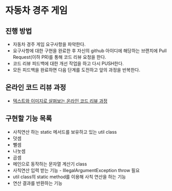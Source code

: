 # 자동차 경주 게임
## 진행 방법
* 자동차 경주 게임 요구사항을 파악한다.
* 요구사항에 대한 구현을 완료한 후 자신의 github 아이디에 해당하는 브랜치에 Pull Request(이하 PR)를 통해 코드 리뷰 요청을 한다.
* 코드 리뷰 피드백에 대한 개선 작업을 하고 다시 PUSH한다.
* 모든 피드백을 완료하면 다음 단계를 도전하고 앞의 과정을 반복한다.

## 온라인 코드 리뷰 과정
* [텍스트와 이미지로 살펴보는 온라인 코드 리뷰 과정](https://github.com/next-step/nextstep-docs/tree/master/codereview)

## 구현할 기능 목록
 - 사칙연산 하는 static 메서드를 보유하고 있는 util class
  - 덧셈
  - 뺄셈
  - 나눗셈
  - 곱셈
 - 메인으로 동작하는 문자열 계산기 class
  - 사칙연산 입력 받는 기능 - IllegalArgumentException throw 필요
  - util class의 static method를 이용해 사칙 연산을 하는 기능
  - 연산 결과를 반환하는 기능
